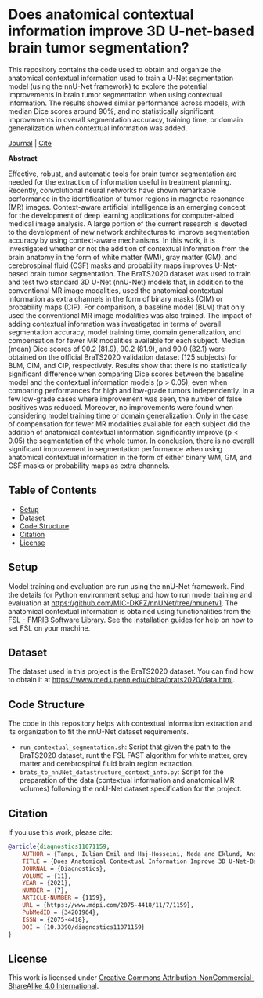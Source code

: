 # Does anatomical contextual information improve 3D U-net-based brain tumor segmentation?

This repository contains the code used to obtain and organize the anatomical contextual information used to train a U-Net segmentation model (using the nnU-Net framework) to explore the potential improvements in brain tumor segmentation when using contextual information. The results showed similar performance across models, with median Dice scores around 90%, and no statistically significant improvements in overall segmentation accuracy, training time, or domain generalization when contextual information was added.

[Journal](https://doi.org/10.3390/diagnostics11071159) | [Cite](#reference)

**Abstract**

Effective, robust, and automatic tools for brain tumor segmentation are needed for the extraction of information useful in treatment planning. Recently, convolutional neural networks have shown remarkable performance in the identification of tumor regions in magnetic resonance (MR) images. Context-aware artificial intelligence is an emerging concept for the development of deep learning applications for computer-aided medical image analysis. A large portion of the current research is devoted to the development of new network architectures to improve segmentation accuracy by using context-aware mechanisms. In this work, it is investigated whether or not the addition of contextual information from the brain anatomy in the form of white matter (WM), gray matter (GM), and cerebrospinal fluid (CSF) masks and probability maps improves U-Net-based brain tumor segmentation. The BraTS2020 dataset was used to train and test two standard 3D U-Net (nnU-Net) models that, in addition to the conventional MR image modalities, used the anatomical contextual information as extra channels in the form of binary masks (CIM) or probability maps (CIP). For comparison, a baseline model (BLM) that only used the conventional MR image modalities was also trained. The impact of adding contextual information was investigated in terms of overall segmentation accuracy, model training time, domain generalization, and compensation for fewer MR modalities available for each subject. Median (mean) Dice scores of 90.2 (81.9), 90.2 (81.9), and 90.0 (82.1) were obtained on the official BraTS2020 validation dataset (125 subjects) for BLM, CIM, and CIP, respectively. Results show that there is no statistically significant difference when comparing Dice scores between the baseline model and the contextual information models (p > 0.05), even when comparing performances for high and low-grade tumors independently. In a few low-grade cases where improvement was seen, the number of false positives was reduced. Moreover, no improvements were found when considering model training time or domain generalization. Only in the case of compensation for fewer MR modalities available for each subject did the addition of anatomical contextual information significantly improve (p < 0.05) the segmentation of the whole tumor. In conclusion, there is no overall significant improvement in segmentation performance when using anatomical contextual information in the form of either binary WM, GM, and CSF masks or probability maps as extra channels.

## Table of Contents
- [Setup](#setup)
- [Dataset](#dataset)
- [Code Structure](#code-structure)
- [Citation](#reference)
- [License](#license)

## Setup
Model training and evaluation are run using the nnU-Net framework. Find the details for Python environment setup and how to run model training and evaluation at https://github.com/MIC-DKFZ/nnUNet/tree/nnunetv1. 
The anatomical contextual information is obtained using functionalities from the [FSL - FMRIB Software Library](https://fsl.fmrib.ox.ac.uk/fsl/docs/#/). See the [installation guides](https://fsl.fmrib.ox.ac.uk/fsl/docs/#/install/index) for help on how to set FSL on your machine.

## Dataset
The dataset used in this project is the BraTS2020 dataset. You can find how to obtain it at https://www.med.upenn.edu/cbica/brats2020/data.html. 

## Code Structure
The code in this repository helps with contextual information extraction and its organization to fit the nnU-Net dataset requirements.

- `run_contextual_segmentation.sh`: Script that given the path to the BraTS2020 dataset, runt the FSL FAST algorithm for white matter, grey matter and cerebrospinal fluid brain region extraction.
- `brats_to_nnUNet_datastructure_context_info.py`: Script for the preparation of the data (contextual information and anatomical MR volumes) following the nnU-Net dataset specification for the project. 

## Citation
If you use this work, please cite:

```bibtex
@article{diagnostics11071159,
    AUTHOR = {Tampu, Iulian Emil and Haj-Hosseini, Neda and Eklund, Anders},
    TITLE = {Does Anatomical Contextual Information Improve 3D U-Net-Based Brain Tumor Segmentation?},
    JOURNAL = {Diagnostics},
    VOLUME = {11},
    YEAR = {2021},
    NUMBER = {7},
    ARTICLE-NUMBER = {1159},
    URL = {https://www.mdpi.com/2075-4418/11/7/1159},
    PubMedID = {34201964},
    ISSN = {2075-4418},
    DOI = {10.3390/diagnostics11071159}
}
```
## License
This work is licensed under [Creative Commons Attribution-NonCommercial-ShareAlike 4.0 International](https://creativecommons.org/licenses/by-nc-sa/4.0/).



